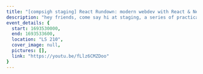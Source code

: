 ```yaml
---
title: "[compsigh staging] React Rundown: modern webdev with React & Next.js"
description: "hey friends, come say hi at staging, a series of practical workshops focused on relevant industry skills and topics of interest! if you wanna see something at staging — or host one yourself! — just say hi in #general :) in this session, we'll be covering the component era of frontend webdev, the basics of JSX, React, and Next.js, and getting a template web app up and running"
event_details: {
  start: 1693530000,
  end: 1693533600,
  location: "LS 210",
  cover_image: null,
  pictures: [],
  link: "https://youtu.be/fLlz6CMZDoo"
}
---
```

